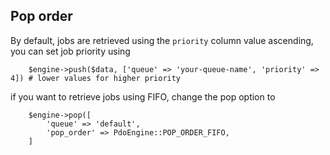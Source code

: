 ## Pop order

By default, jobs are retrieved using the `priority` column value ascending, you can set job priority
using

```
    $engine->push($data, ['queue' => 'your-queue-name', 'priority' => 4]) # lower values for higher priority
```

if you want to retrieve jobs
using FIFO, change the pop option to

```
    $engine->pop([
        'queue' => 'default',
        'pop_order' => PdoEngine::POP_ORDER_FIFO,
    ]
```
